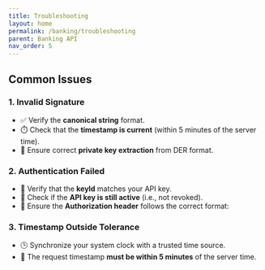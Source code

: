 ```yaml
---
title: Troubleshooting
layout: home
permalink: /banking/troubleshooting
parent: Banking API
nav_order: 5
---
```


## Common Issues

### 1. Invalid Signature

- ✅ Verify the **canonical string** format.
- ⏱️ Check that the **timestamp is current** (within 5 minutes of the server time).
- 🔐 Ensure correct **private key extraction** from DER format.

### 2. Authentication Failed

- 🔑 Verify that the **keyId** matches your API key.
- 🔄 Check if the **API key is still active** (i.e., not revoked).
- 🧾 Ensure the **Authorization header** follows the correct format:

### 3. Timestamp Outside Tolerance

- 🕒 Synchronize your system clock with a trusted time source.
- 🪪 The request timestamp **must be within 5 minutes** of the server time.
